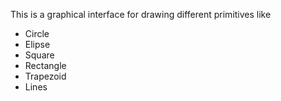 This is a graphical interface for drawing different primitives like
- Circle
- Elipse
- Square
- Rectangle
- Trapezoid
- Lines
